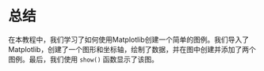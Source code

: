 # 总结

在本教程中，我们学习了如何使用Matplotlib创建一个简单的图例。我们导入了Matplotlib，创建了一个图形和坐标轴，绘制了数据，并在图中创建并添加了两个图例。最后，我们使用 `show()` 函数显示了该图。
